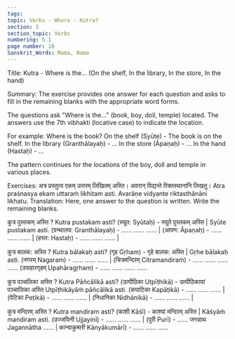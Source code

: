 ```yaml
---
tags:
topic: Verbs - Where - Kutra?
section: 5
section_topic: Verbs
numbering: 5.1
page number: 18
Sanskrit_Words: Mama, Nama
---
```


Title: Kutra - Where is the... (On the shelf, In the library, In the store, In the hand)

Summary:
The exercise provides one answer for each question and asks to fill in the remaining blanks with the appropriate word forms.

The questions ask "Where is the..." (book, boy, doll, temple) located. The answers use the 7th vibhakti (locative case) to indicate the location.

For example:
Where is the book? 
On the shelf (Syūte) - The book is on the shelf.
In the library (Granthālayaḥ) - ...
In the store (Āpaṇaḥ) - ...
In the hand (Hastaḥ) - ...

The pattern continues for the locations of the boy, doll and temple in various places.

Exercises:
अत्र प्रस्तुत्य एकम् उत्तरम् लिखितम् अस्ति। अवरान् विद्यन्ते रिक्तस्थानानि लिखतु।
Atra praśnasya ekam uttaraṁ likhitam asti. Avarāṇe vidyante riktasthānāni likhatu.
Translation: Here, one answer to the question is written. Write the remaining blanks.

कुत्र पुस्तकम् अस्ति ? Kutra pustakam asti?
(स्यूत: Syūtaḥ) - स्यूते पुस्तकम् अस्ति |
Syūte pustakam asti.
(ग्रन्थालय: Granthālayaḥ) - ...... ...... ...... |
(आपण: Āpaṇaḥ) - ...... ...... ...... |
(हस्त: Hastaḥ) - ...... ...... ...... |

कुत्र बालक: अस्ति ? Kutra bālakaḥ asti?
(गृह Gṛham) - गृहे बालक: अस्ति | Gṛhe bālakaḥ asti.
(नगरम् Nagaram) - ...... ...... ...... |
(चित्रमन्दिरम् Citramandiraṁ) - ...... ...... ...... ......
(उपाहारगृहम् Upahāragṛham) - ...... ...... ...... ......

कुत्र पञ्चलिका अस्ति ? Kutra Pāñcālikā asti?
(उत्पीठिका Utpīṭhikā) - उत्पीठिकायां पञ्चालिका अस्ति
Utpīṭhikāyāṁ pāñcālikā asti.
(कपाटिका Kapāṭikā) - ...... ...... ...... |
(पेटिका Peṭikā) - ...... ...... ...... |
(निधानिका Nidhānikā) - ...... ...... ...... |

कुत्र मन्दिरम् अस्ति ? Kutra mandiram asti?
(काशी Kāśī) - काश्यां मन्दिरम् अस्ति |
Kāśyāṁ mandiram asti.
(उज्जयिनी Ujjayinī) - ...... ...... ...... |
(पुरी Purī) - ...... जगन्नाथ Jagannātha ...... |
कान्याकुमारी Kānyākumārī) - ...... ...... ......

